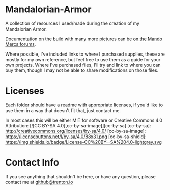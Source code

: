 # Mandalorian-Armor
A collection of resources I used/made during the creation of my Mandalorian Armor.

Documentation on the build with many more pictures can be [on the Mando Mercs forums](https://mandalorianmercs.org/forum/index.php?topic=201635.0).

Where possible, I've included links to where I purchased supplies, these are mostly for my own reference, but feel free to use them as a guide for your own projects. Where I've purchased files, I'll try and link to where you can buy them, though I may not be able to share modifications on those files.

# Licenses
Each folder should have a readme with appropriate licenses, if you'd like to use them in a way that doesn't fit that, just contact me.

In most cases this will be either MIT for software or Creative Commons 4.0 Attribution:
[![CC BY-SA 4.0][cc-by-sa-image]][cc-by-sa]
[cc-by-sa]: http://creativecommons.org/licenses/by-sa/4.0/
[cc-by-sa-image]: https://licensebuttons.net/l/by-sa/4.0/88x31.png
[cc-by-sa-shield]: https://img.shields.io/badge/License-CC%20BY--SA%204.0-lightgrey.svg



# Contact Info
If you see anything that shouldn't be here, or have any question, please contact me at github@trenton.io
